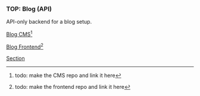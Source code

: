 ### TOP: Blog (API)
API-only backend for a blog setup.

[Blog CMS](#)[^1]

[Blog Frontend](#)[^2]


[Section](https://www.theodinproject.com/lessons/nodejs-blog-api)

[^1]: todo: make the CMS repo and link it here
[^2]: todo: make the frontend repo and link it here